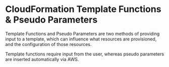 # CloudFormation Template Functions & Pseudo Parameters

Template Functions and Pseudo Parameters are two methods of providing input to a template, which can influence what resources are provisioned, and the configuration of those resources.

Template functions require input from the user, whereas pseudo parameters are inserted automatically via AWS.
